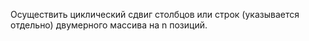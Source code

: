 Осуществить циклический сдвиг столбцов или строк (указывается отдельно) двумерного массива на n позиций.